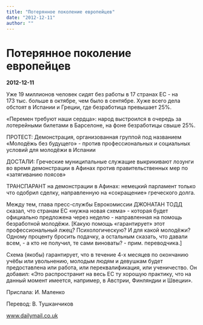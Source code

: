 ```yaml
---
title: "Потерянное поколение европейцев"
date: "2012-12-11"
author: ""
---
```


# Потерянное поколение европейцев

**2012-12-11** 

Уже 19 миллионов человек сидят без работы в 17 странах ЕС - на 173 тыс. больше в октябре, чем было в сентябре. Хуже всего дела обстоят в Испании и Греции, где безработица превышает 25%.



«Перемен требуют наши сердца»: народ выстроился в очередь за лотерейными билетами в Барселоне, на фоне безработицы свыше 25%.



ПРОТЕСТ: Демонстрация, организованная группой под названием «Молодёжь без будущего» - против профессиональных и социальных условий для молодёжи в Испании



ДОСТАЛИ: Греческие муниципальные служащие выкрикивают лозунги во время демонстрации в Афинах против правительственных мер по «затягиванию поясов»



ТРАНСПАРАНТ на демонстрации в Афинах: немецкий парламент только что одобрил сделку, направленную на «сокращение» греческого долга.

Между тем, глава пресс-службы Еврокомиссии ДЖОНАТАН ТОДД сказал, что странам ЕС «нужна новая схема» - которая будет официально предложена через неделю - направленная на помощь безработной молодёжи. [Какую помощь «гарантирует» этот профессиональный лжец? Психологическую? И для какой молодёжи? Одному проценту бросить подачку, а остальным сказать, что давали всем, - а кто не получил, те сами виноваты? - прим. переводчика.]

Схема (якобы) гарантирует, что в течение 4-х месяцев по окончанию учёбы или увольнению, молодым людям и девушкам будет предоставлена или работа, или переквалификация, или ученичество. Он добавил: «Это распространит на весь ЕС ту хорошую практику, что на данный момент имеется, например, в Австрии, Финляндии и Швеции».

Прислала: И. Маленко

Перевод: В. Тушканчиков

www.dailymail.co.uk